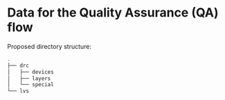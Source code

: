 # Data for the Quality Assurance (QA) flow

Proposed directory structure:
```bash
.
├── drc
│   ├── devices
│   ├── layers
│   └── special
└── lvs
```
